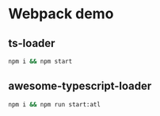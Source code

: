 # Webpack demo

## ts-loader

```sh
npm i && npm start
```

## awesome-typescript-loader

```sh
npm i && npm run start:atl
```
